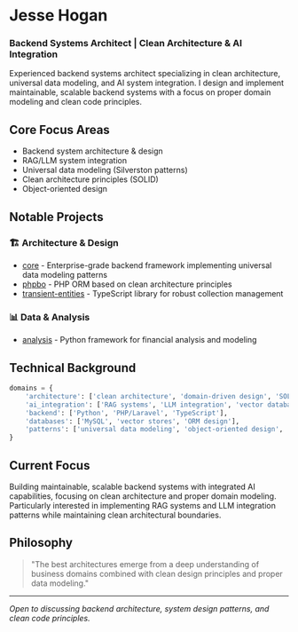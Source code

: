# Jesse Hogan
### Backend Systems Architect | Clean Architecture & AI Integration

Experienced backend systems architect specializing in clean architecture, universal data modeling, and AI system integration. I design and implement maintainable, scalable backend systems with a focus on proper domain modeling and clean code principles.

## Core Focus Areas
- Backend system architecture & design
- RAG/LLM system integration
- Universal data modeling (Silverston patterns)
- Clean architecture principles (SOLID)
- Object-oriented design

## Notable Projects

### 🏗️ Architecture & Design
- [core](https://github.com/jessehogan/core) - Enterprise-grade backend framework implementing universal data modeling patterns
- [phpbo](https://github.com/jessehogan/phpbo) - PHP ORM based on clean architecture principles
- [transient-entities](https://github.com/jessehogan/transient-entities) - TypeScript library for robust collection management

### 📊 Data & Analysis
- [analysis](https://github.com/jessehogan/analysis) - Python framework for financial analysis and modeling

## Technical Background
```python
domains = {
    'architecture': ['clean architecture', 'domain-driven design', 'SOLID principles'],
    'ai_integration': ['RAG systems', 'LLM integration', 'vector databases'],
    'backend': ['Python', 'PHP/Laravel', 'TypeScript'],
    'databases': ['MySQL', 'vector stores', 'ORM design'],
    'patterns': ['universal data modeling', 'object-oriented design', 'business objects']
}
```

## Current Focus
Building maintainable, scalable backend systems with integrated AI capabilities, focusing on clean architecture and proper domain modeling. Particularly interested in implementing RAG systems and LLM integration patterns while maintaining clean architectural boundaries.

## Philosophy
> "The best architectures emerge from a deep understanding of business domains combined with clean design principles and proper data modeling."

---
*Open to discussing backend architecture, system design patterns, and clean code principles.*
